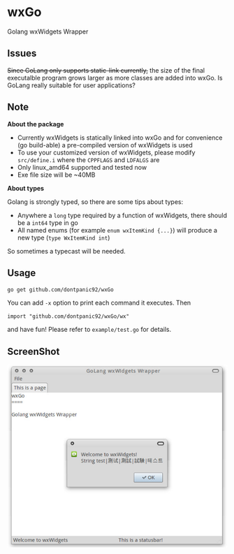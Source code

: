 wxGo
====

Golang wxWidgets Wrapper

Issues
----

<del>Since GoLang only supports static-link currently,</del> the size of the final executalble program grows larger as more classes are added into wxGo. Is GoLang really suitable for user applications?

Note
----

**About the package**

- Currently wxWidgets is statically linked into wxGo and for convenience (go build-able) a pre-compiled version of wxWidgets is used
- To use your customized version of wxWidgets, please modify `src/define.i` where the `CPPFLAGS` and `LDFALGS` are
- Only linux_amd64 supported and tested now
- Exe file size will be ~40MB

**About types**

Golang is strongly typed, so there are some tips about types:

- Anywhere a `long` type required by a function of wxWidgets, there should be a `int64` type in go
- All named enums (for example `enum wxItemKind {...}`) will produce a new type (`type WxItemKind int`)

So sometimes a typecast will be needed.

Usage
----

```
go get github.com/dontpanic92/wxGo
```

You can add `-x` option to print each command it executes. Then

```
import "github.com/dontpanic92/wxGo/wx"
```

and have fun! Please refer to `example/test.go` for details.

ScreenShot
----

![screenshot](./example/screenshot.jpg)

